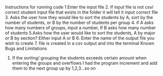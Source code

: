 Instructions for running code 
1.Enter the input file
2. If input file is not csv/ correct student input file that exists in the folder it will tell it input correct file
3. Asks the user how they would like to sort the students by A, sort by the number of students, or B by the number of students per group 
4. if A asks how many numbers of groups, input a number, If B asks how many number of students
5.Asks how the user would like to sort the students, A by major or B by section? Either input A or B 
6. Enter the name of the output file you wish to create 
7. file is created in a csv output and into the terminal 
Known Bugs and Limitations 
1.	If the sorting/ grouping the students exceeds certain amount when entering the groups and overflows I had the program increment and add them to the next group up by 1,2,3…so on 

